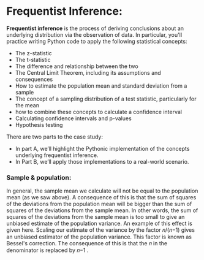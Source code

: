 # Frequentist Inference: 

**Frequentist inference** is the process of deriving conclusions about an underlying distribution via the observation of data. In particular, you'll practice writing Python code to apply the following statistical concepts:

   * The z-statistic
   * The t-statistic
   * The difference and relationship between the two
   * The Central Limit Theorem, including its assumptions and consequences
   * How to estimate the population mean and standard deviation from a sample
   * The concept of a sampling distribution of a test statistic, particularly for the mean
   * how to combine these concepts to calculate a confidence interval
   * Calculating confidence intervals and p-values
   * Hypothesis testing
    

There are two parts to the case study: 
   * In part A, we’ll highlight the Pythonic implementation of the concepts underlying frequentist inference. 
   * In Part B, we’ll apply those implementations to a real-world scenario.    
   
   
### Sample & population:    

In general, the sample mean we calculate will not be equal to the population mean (as we saw above). A consequence of this is that the sum of squares of the deviations from the population mean will be bigger than the sum of squares of the deviations from the sample mean. In other words, the sum of squares of the deviations from the sample mean is too small to give an unbiased estimate of the population variance. An example of this effect is given here. Scaling our estimate of the variance by the factor  𝑛/(𝑛−1)  gives an unbiased estimator of the population variance. This factor is known as Bessel's correction. The consequence of this is that the  𝑛  in the denominator is replaced by  𝑛−1 .



